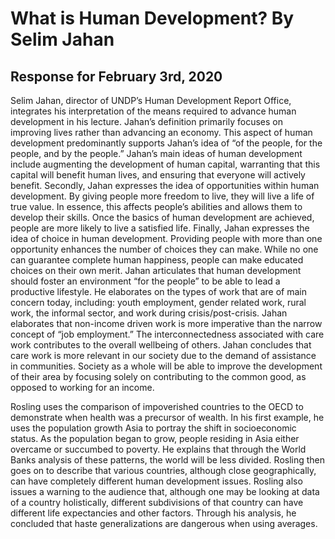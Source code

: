 # What is Human Development? By Selim Jahan


## Response for February 3rd, 2020


Selim Jahan, director of UNDP’s Human Development Report Office, integrates his interpretation of the means required to advance human development in his lecture. Jahan’s definition primarily focuses on improving lives rather than advancing an economy. This aspect of human development predominantly supports Jahan’s idea of “of the people, for the people, and by the people.” Jahan’s main ideas of human development include augmenting the development of human capital, warranting that this capital will benefit human lives, and ensuring that everyone will actively benefit. Secondly, Jahan expresses the idea of opportunities within human development. By giving people more freedom to live, they will live a life of true value. In essence, this affects people’s abilities and allows them to develop their skills. Once the basics of human development are achieved, people are more likely to live a satisfied life. Finally, Jahan expresses the idea of choice in human development. Providing people with more than one opportunity enhances the number of choices they can make. While no one can guarantee complete human happiness, people can make educated choices on their own merit. Jahan articulates that human development should foster an environment “for the people” to be able to lead a productive lifestyle. He elaborates on the types of work that are of main concern today, including: youth employment, gender related work, rural work, the informal sector, and work during crisis/post-crisis. Jahan elaborates that non-income driven work is more imperative than the narrow concept of “job employment.” The interconnectedness associated with care work contributes to the overall wellbeing of others. Jahan concludes that care work is more relevant in our society due to the demand of assistance in communities. Society as a whole will be able to improve the development of their area by focusing solely on contributing to the common good, as opposed to working for an income. 
  
Rosling uses the comparison of impoverished countries to the OECD to demonstrate when health was a precursor of wealth. In his first example, he uses the population growth Asia to portray the shift in socioeconomic status. As the population began to grow, people residing in Asia either overcame or succumbed to poverty. He explains that through the World Banks analysis of these patterns, the world will be less divided. Rosling then goes on to describe that various countries, although close geographically, can have completely different human development issues. Rosling also issues a warning to the audience that, although one may be looking at data of a country holistically, different subdivisions of that country can have different life expectancies and other factors. Through his analysis, he concluded that haste generalizations are dangerous when using averages.
 
